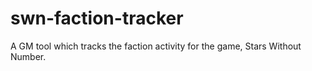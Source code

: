 # swn-faction-tracker
A GM tool which tracks the faction activity for the game, Stars Without Number.
